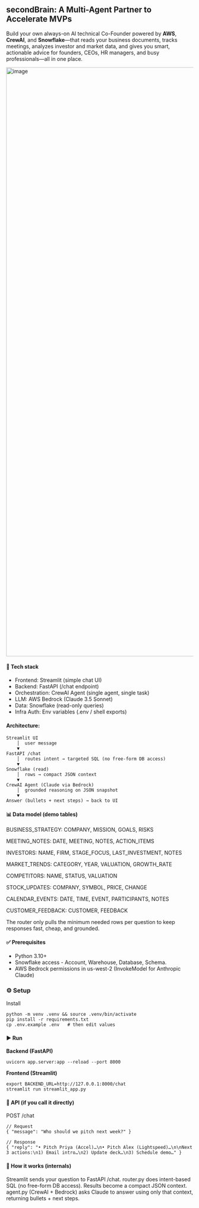 ## secondBrain: A Multi-Agent Partner to Accelerate MVPs
Build your own always-on AI technical Co-Founder powered by **AWS**, **CrewAI**, and **Snowflake**—that reads your business documents, tracks meetings, analyzes investor and market data, and gives you smart, actionable advice for founders, CEOs, HR managers, and busy professionals—all in one place.

<img width="1762" height="1580" alt="image" src="https://github.com/user-attachments/assets/08a36db2-bd27-40c4-b164-607edd2568df" />

#### 🔧 Tech stack

* Frontend: Streamlit (simple chat UI)
* Backend: FastAPI (/chat endpoint)
* Orchestration: CrewAI Agent (single agent, single task)
* LLM: AWS Bedrock (Claude 3.5 Sonnet)
* Data: Snowflake (read-only queries)
* Infra Auth: Env variables (.env / shell exports)

#### Architecture:

```
Streamlit UI
    │  user message
    ▼
FastAPI /chat
    │  routes intent → targeted SQL (no free-form DB access)
    ▼
Snowflake (read)
    │  rows → compact JSON context
    ▼
CrewAI Agent (Claude via Bedrock)
    │  grounded reasoning on JSON snapshot
    ▼
Answer (bullets + next steps) → back to UI
```

#### 📊 Data model (demo tables)

BUSINESS_STRATEGY: COMPANY, MISSION, GOALS, RISKS

MEETING_NOTES: DATE, MEETING, NOTES, ACTION_ITEMS

INVESTORS: NAME, FIRM, STAGE_FOCUS, LAST_INVESTMENT, NOTES

MARKET_TRENDS: CATEGORY, YEAR, VALUATION, GROWTH_RATE

COMPETITORS: NAME, STATUS, VALUATION

STOCK_UPDATES: COMPANY, SYMBOL, PRICE, CHANGE

CALENDAR_EVENTS: DATE, TIME, EVENT, PARTICIPANTS, NOTES

CUSTOMER_FEEDBACK: CUSTOMER, FEEDBACK

The router only pulls the minimum needed rows per question to keep responses fast, cheap, and grounded.

#### ✅ Prerequisites

* Python 3.10+
* Snowflake access - Account, Warehouse, Database, Schema.
* AWS Bedrock permissions in us-west-2 (InvokeModel for Anthropic Claude)

### ⚙️ Setup

Install
```
python -m venv .venv && source .venv/bin/activate
pip install -r requirements.txt
cp .env.example .env   # then edit values
```

#### ▶️ Run

**Backend (FastAPI)**
```
uvicorn app.server:app --reload --port 8000
```

**Frontend (Streamlit)**
```
export BACKEND_URL=http://127.0.0.1:8000/chat
streamlit run streamlit_app.py
```

#### 🔌 API (if you call it directly)

POST /chat
```
// Request
{ "message": "Who should we pitch next week?" }

// Response
{ "reply": "• Pitch Priya (Accel)…\n• Pitch Alex (Lightspeed)…\n\nNext 3 actions:\n1) Email intro…\n2) Update deck…\n3) Schedule demo…" }
```

#### 🧠 How it works (internals)

Streamlit sends your question to FastAPI /chat.
router.py does intent-based SQL (no free-form DB access).
Results become a compact JSON context.
agent.py (CrewAI + Bedrock) asks Claude to answer using only that context, returning bullets + next steps.


